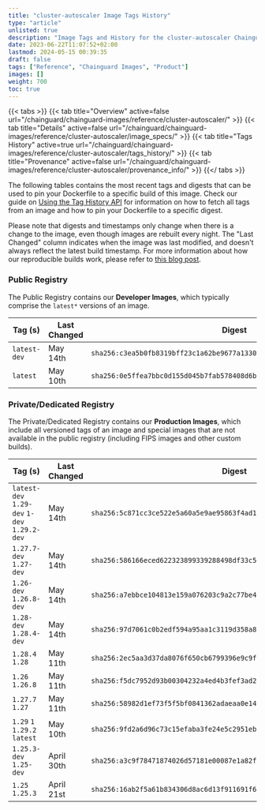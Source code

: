 ```yaml
---
title: "cluster-autoscaler Image Tags History"
type: "article"
unlisted: true
description: "Image Tags and History for the cluster-autoscaler Chainguard Image"
date: 2023-06-22T11:07:52+02:00
lastmod: 2024-05-15 00:39:35
draft: false
tags: ["Reference", "Chainguard Images", "Product"]
images: []
weight: 700
toc: true
---
```


{{< tabs >}}
{{< tab title="Overview" active=false url="/chainguard/chainguard-images/reference/cluster-autoscaler/" >}}
{{< tab title="Details" active=false url="/chainguard/chainguard-images/reference/cluster-autoscaler/image_specs/" >}}
{{< tab title="Tags History" active=true url="/chainguard/chainguard-images/reference/cluster-autoscaler/tags_history/" >}}
{{< tab title="Provenance" active=false url="/chainguard/chainguard-images/reference/cluster-autoscaler/provenance_info/" >}}
{{</ tabs >}}

The following tables contains the most recent tags and digests that can be used to pin your Dockerfile to a specific build of this image. Check our guide on [Using the Tag History API](/chainguard/chainguard-images/using-the-tag-history-api/) for information on how to fetch all tags from an image and how to pin your Dockerfile to a specific digest.

Please note that digests and timestamps only change when there is a change to the image, even though images are rebuilt every night. The "Last Changed" column indicates when the image was last modified, and doesn't always reflect the latest build timestamp. For more information about how our reproducible builds work, please refer to [this blog post](https://www.chainguard.dev/unchained/reproducing-chainguards-reproducible-image-builds).

### Public Registry
The Public Registry contains our **Developer Images**, which typically comprise the `latest*` versions of an image.

| Tag (s)       | Last Changed | Digest                                                                    |
|---------------|--------------|---------------------------------------------------------------------------|
|  `latest-dev` | May 14th     | `sha256:c3ea5b0fb8319bff23c1a62be9677a1330b3448fa845683ec5c0fcdde1135de6` |
|  `latest`     | May 10th     | `sha256:0e5ffea7bbc0d155d045b7fab578408d6b9d402066dcde8ac5c4f0b462f3327d` |


### Private/Dedicated Registry
The Private/Dedicated Registry contains our **Production Images**, which include all versioned tags of an image and special images that are not available in the public registry (including FIPS images and other custom builds).

| Tag (s)                                       | Last Changed | Digest                                                                    |
|-----------------------------------------------|--------------|---------------------------------------------------------------------------|
|  `latest-dev` `1.29-dev` `1-dev` `1.29.2-dev` | May 14th     | `sha256:5c871cc3ce522e5a60a5e9ae95863f4ad1eb9498cd57805a4baddde9a9362eaa` |
|  `1.27.7-dev` `1.27-dev`                      | May 14th     | `sha256:586166eced622323899339288498df33c585e769ea32e9689f7519c21b072dd1` |
|  `1.26-dev` `1.26.8-dev`                      | May 14th     | `sha256:a7ebbce104813e159a076203c9a2c77be47d62fe22aef5d136aa47c23bd92073` |
|  `1.28-dev` `1.28.4-dev`                      | May 14th     | `sha256:97d7061c0b2edf594a95aa1c3119d358a8b9243e7a522ed7a0484226d186682e` |
|  `1.28.4` `1.28`                              | May 11th     | `sha256:2ec5aa3d37da8076f650cb6799396e9c9fd683489c51201b34a1f50fefaa3e69` |
|  `1.26` `1.26.8`                              | May 11th     | `sha256:f5dc7952d93b00304232a4ed4b3fef3ad2559c4e097b41e591d4076d4e5aaacd` |
|  `1.27.7` `1.27`                              | May 11th     | `sha256:58982d1ef73f5f5bf0841362adaeaa0e14ca84298498a23697fee3396a24e140` |
|  `1.29` `1` `1.29.2` `latest`                 | May 10th     | `sha256:9fd2a6d96c73c15efaba3fe24e5c2951eb77ce556711e72a5b73a44e3a628668` |
|  `1.25.3-dev` `1.25-dev`                      | April 30th   | `sha256:a3c9f78471874026d57181e00087e1a82fba1a666181a21c24e2804ea4c6073d` |
|  `1.25` `1.25.3`                              | April 21st   | `sha256:16ab2f5a61b834306d8ac6d13f911691f6ad69e3b6cef26b64d08eb12415e71d` |

